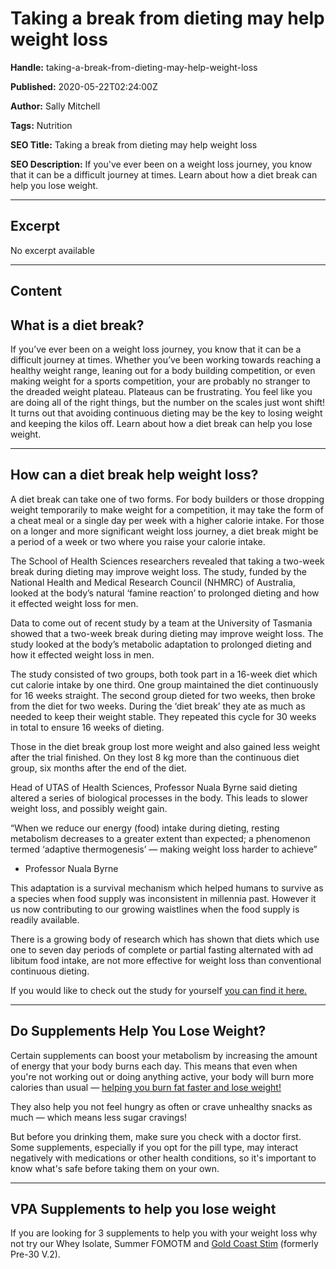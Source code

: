 # Taking a break from dieting may help weight loss

**Handle:** taking-a-break-from-dieting-may-help-weight-loss

**Published:** 2020-05-22T02:24:00Z

**Author:** Sally Mitchell

**Tags:** Nutrition

**SEO Title:** Taking a break from dieting may help weight loss

**SEO Description:** If you've ever been on a weight loss journey, you know that it can be a difficult journey at times. Learn about how a diet break can help you lose weight.

---

## Excerpt

No excerpt available

---

## Content

## What is a diet break?

If you’ve ever been on a weight loss journey, you know that it can be a difficult journey at times. Whether you’ve been working towards reaching a healthy weight range, leaning out for a body building competition, or even making weight for a sports competition, your are probably no stranger to the dreaded weight plateau. Plateaus can be frustrating. You feel like you are doing all of the right things, but the number on the scales just wont shift! It turns out that avoiding continuous dieting may be the key to losing weight and keeping the kilos off. Learn about how a diet break can help you lose weight.

---

## How can a diet break help weight loss?

A diet break can take one of two forms. For body builders or those dropping weight temporarily to make weight for a competition, it may take the form of a cheat meal or a single day per week with a higher calorie intake. For those on a longer and more significant weight loss journey, a diet break might be a period of a week or two where you raise your calorie intake.

The School of Health Sciences researchers revealed that taking a two-week break during dieting may improve weight loss. The study, funded by the National Health and Medical Research Council (NHMRC) of Australia, looked at the body’s natural ‘famine reaction’ to prolonged dieting and how it effected weight loss for men.

Data to come out of recent study by a team at the University of Tasmania showed that a two-week break during dieting may improve weight loss. The study looked at the body’s metabolic adaptation to prolonged dieting and how it effected weight loss in men.

The study consisted of two groups, both took part in a 16-week diet which cut calorie intake by one third. One group maintained the diet continuously for 16 weeks straight. The second group dieted for two weeks, then broke from the diet for two weeks. During the ‘diet break’ they ate as much as needed to keep their weight stable. They repeated this cycle for 30 weeks in total to ensure 16 weeks of dieting.

Those in the diet break group lost more weight and also gained less weight after the trial finished. On they lost 8 kg more than the continuous diet group, six months after the end of the diet.

Head of UTAS of Health Sciences, Professor Nuala Byrne said dieting altered a series of biological processes in the body. This leads to slower weight loss, and possibly weight gain.

“When we reduce our energy (food) intake during dieting, resting metabolism decreases to a greater extent than expected; a phenomenon termed ‘adaptive thermogenesis’ — making weight loss harder to achieve”
- Professor Nuala Byrne

This adaptation is a survival mechanism which helped humans to survive as a species when food supply was inconsistent in millennia past. However it us now contributing to our growing waistlines when the food supply is readily available.

There is a growing body of research which has shown that diets which use one to seven day periods of complete or partial fasting alternated with ad libitum food intake, are not more effective for weight loss than conventional continuous dieting.

If you would like to check out the study for yourself [you can find it here.](https://pubmed.ncbi.nlm.nih.gov/28925405/)

---

## Do Supplements Help You Lose Weight?

Certain supplements can boost your metabolism by increasing the amount of energy that your body burns each day. This means that even when you're not working out or doing anything active, your body will burn more calories than usual — [helping you burn fat faster and lose weight!](https://www.vpa.com.au/blogs/featured-articles/the-top-5-protein-powders-for-weight-loss?_pos=6&_sid=5fd02c6e2&_ss=r)

They also help you not feel hungry as often or crave unhealthy snacks as much — which means less sugar cravings!

But before you drinking them, make sure you check with a doctor first. Some supplements, especially if you opt for the pill type, may interact negatively with medications or other health conditions, so it's important to know what's safe before taking them on your own.

---

## VPA Supplements to help you lose weight

If you are looking for 3 supplements to help you with your weight loss why not try our Whey Isolate, Summer FOMOTM and [Gold Coast Stim](https://www.vpa.com.au/products/gold-coast-stim-pre-workout/) (formerly Pre-30 V.2).


